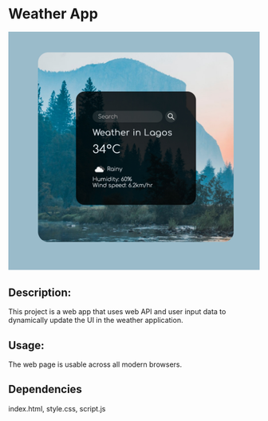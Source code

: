 # Weather App

![header_image](images/weather.jpg)

## Description:
This project is a web app that uses web API and user input data to dynamically update the UI in the weather application. 

## Usage:
The web page is usable across all modern browsers.

## Dependencies
index.html, style.css, script.js
